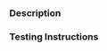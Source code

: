 ### Description

<!--
  ✍️ Write a short summary of your work.
  If necessary, include relevant screenshots.
-->

### Testing Instructions

<!--
  Give a quick description of steps to test your changes.
-->
